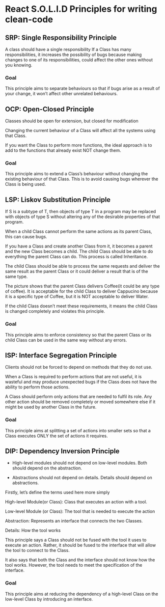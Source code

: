 # React S.O.L.I.D Principles for writing clean-code

## SRP: Single Responsibility Principle

A class should have a single responsibility
If a Class has many responsibilities, it increases the possibility of bugs because making changes to one of its responsibilities, could affect the other ones without you knowing.

### Goal

This principle aims to separate behaviours so that if bugs arise as a result of your change, it won’t affect other unrelated behaviours.

## OCP: Open-Closed Principle

Classes should be open for extension, but closed for modification

Changing the current behaviour of a Class will affect all the systems using that Class.

If you want the Class to perform more functions, the ideal approach is to add to the functions that already exist NOT change them.

### Goal

This principle aims to extend a Class’s behaviour without changing the existing behaviour of that Class. This is to avoid causing bugs wherever the Class is being used.

## LSP: Liskov Substitution Principle

If S is a subtype of T, then objects of type T in a program may be replaced with objects of type S without altering any of the desirable properties of that program.

When a child Class cannot perform the same actions as its parent Class, this can cause bugs.

If you have a Class and create another Class from it, it becomes a parent and the new Class becomes a child. The child Class should be able to do everything the parent Class can do. This process is called Inheritance.

The child Class should be able to process the same requests and deliver the same result as the parent Class or it could deliver a result that is of the same type.

The picture shows that the parent Class delivers Coffee(it could be any type of coffee). It is acceptable for the child Class to deliver Cappucino because it is a specific type of Coffee, but it is NOT acceptable to deliver Water.

If the child Class doesn’t meet these requirements, it means the child Class is changed completely and violates this principle.

### Goal

This principle aims to enforce consistency so that the parent Class or its child Class can be used in the same way without any errors.

## ISP: Interface Segregation Principle

Clients should not be forced to depend on methods that they do not use.

When a Class is required to perform actions that are not useful, it is wasteful and may produce unexpected bugs if the Class does not have the ability to perform those actions.

A Class should perform only actions that are needed to fulfil its role. Any other action should be removed completely or moved somewhere else if it might be used by another Class in the future.

### Goal

This principle aims at splitting a set of actions into smaller sets so that a Class executes ONLY the set of actions it requires.

## DIP: Dependency Inversion Principle

- High-level modules should not depend on low-level modules. Both should depend on the abstraction.

- Abstractions should not depend on details. Details should depend on abstractions.

Firstly, let’s define the terms used here more simply

High-level Module(or Class): Class that executes an action with a tool.

Low-level Module (or Class): The tool that is needed to execute the action

Abstraction: Represents an interface that connects the two Classes.

Details: How the tool works

This principle says a Class should not be fused with the tool it uses to execute an action. Rather, it should be fused to the interface that will allow the tool to connect to the Class.

It also says that both the Class and the interface should not know how the tool works. However, the tool needs to meet the specification of the interface.

### Goal

This principle aims at reducing the dependency of a high-level Class on the low-level Class by introducing an interface.
